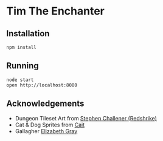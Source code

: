 # Tim The Enchanter

## Installation

```
npm install
```

## Running

```
node start
open http://localhost:8080
```

## Acknowledgements

* Dungeon Tileset Art from [Stephen Challener (Redshrike)](https://opengameart.org/content/16x16-indoor-rpg-tileset-the-baseline)
* Cat & Dog Sprites from [Cait](https://www.rpgmakercentral.com/topic/24679-updated-cat-dog-sprites)
* Gallagher [Elizabeth Gray](https://www.pinterest.nz/pin/280560251767070376)